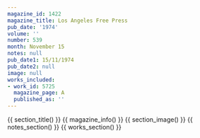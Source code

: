 ```yaml
---
magazine_id: 1422
magazine_title: Los Angeles Free Press
pub_date: '1974'
volume: ''
number: 539
month: November 15
notes: null
pub_date1: 15/11/1974
pub_date2: null
image: null
works_included:
- work_id: 5725
  magazine_page: A
  published_as: ''
---
```


{{ section_title() }}
{{ magazine_info() }}
{{ section_image() }}
{{ notes_section() }}
{{ works_section() }}

